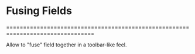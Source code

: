 # Fusing Fields
================================================================================

Allow to "fuse" field together in a toolbar-like feel.
